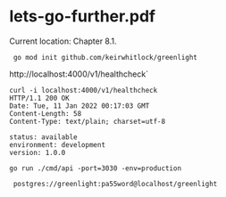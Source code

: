 # lets-go-further.pdf

Current location: Chapter 8.1.

```
 go mod init github.com/keirwhitlock/greenlight
```

http://localhost:4000/v1/healthcheck`

```
curl -i localhost:4000/v1/healthcheck
HTTP/1.1 200 OK
Date: Tue, 11 Jan 2022 00:17:03 GMT
Content-Length: 58
Content-Type: text/plain; charset=utf-8

status: available
environment: development
version: 1.0.0
```

`go run ./cmd/api -port=3030 -env=production`


```
 postgres://greenlight:pa55word@localhost/greenlight
```

